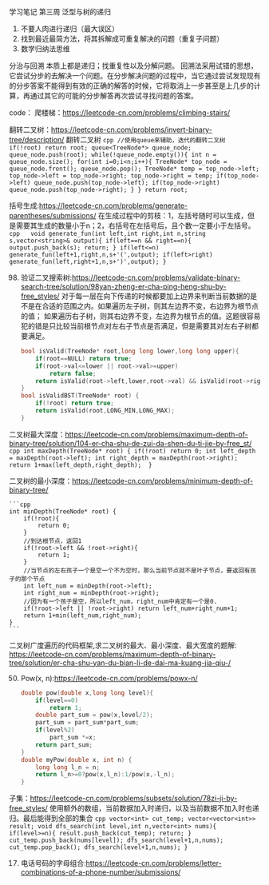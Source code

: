学习笔记
第三周
泛型与树的递归
1. 不要人肉进行递归（最大误区）
2. 找到最近最简方法，将其拆解成可重复解决的问题（重复子问题）
3. 数学归纳法思维

分治与回溯
本质上都是递归；找重复性以及分解问题。
回溯法采用试错的思想，它尝试分步的去解决一个问题。在分步解决问题的过程中，当它通过尝试发现现有的分步答案不能得到有效的正确的解答的时候，它将取消上一步甚至是上几步的计算，再通过其它的可能的分步解答再次尝试寻找问题的答案。

code：
爬楼梯：https://leetcode-cn.com/problems/climbing-stairs/

翻转二叉树：https://leetcode-cn.com/problems/invert-binary-tree/description/
翻转二叉树
        ```cpp
        //使用queue来辅助，迭代的翻转二叉树
        if(!root) return root;
        queue<TreeNode*> queue_node;
        queue_node.push(root);
        while(!queue_node.empty()){
            int n = queue_node.size();
            for(int i=0;i<n;i++){
                TreeNode* top_node = queue_node.front();
                queue_node.pop();
                TreeNode* temp = top_node->left;
                top_node->left = top_node->right;
                top_node->right = temp;
                if(top_node->left)
                    queue_node.push(top_node->left);
                if(top_node->right)
                    queue_node.push(top_node->right);
            }
        }
        return root;
        ```

括号生成:https://leetcode-cn.com/problems/generate-parentheses/submissions/
    在生成过程中的剪枝：1，左括号随时可以生成，但是需要其生成的数量小于n；2，右括号在左括号后，且个数一定要小于左括号。
	```cpp  
    void generate_fun(int left,int right,int n,string s,vector<string>& output){
        if(left==n && right==n){
            output.push_back(s);
            return;
        }
        if(left<=n)
            generate_fun(left+1,right,n,s+'(',output);
        if(left>right)
            generate_fun(left,right+1,n,s+')',output);
    }
    ```

98. 验证二叉搜索树:https://leetcode-cn.com/problems/validate-binary-search-tree/solution/98yan-zheng-er-cha-ping-heng-shu-by-free_styles/
对于每一层在向下传递的时候都要加上边界来判断当前数据的是不是在合适的范围之内。如果遍历左子树，则其左边界不变，右边界为根节点的值；
如果遍历右子树，则其右边界不变，左边界为根节点的值。这题很容易犯的错是只比较当前根节点对左右子节点是否满足，但是需要其对左右子树都要满足。
	```cpp 
    bool isValid(TreeNode* root,long long lower,long long upper){
        if(root==NULL) return true;
        if(root->val<=lower || root->val>=upper)
            return false;
        return isValid(root->left,lower,root->val) && isValid(root->right,root->val,upper);
    }
    bool isValidBST(TreeNode* root) {
        if(!root) return true;
        return isValid(root,LONG_MIN,LONG_MAX);
    }
	```

二叉树最大深度：https://leetcode-cn.com/problems/maximum-depth-of-binary-tree/solution/104-er-cha-shu-de-zui-da-shen-du-ti-jie-by-free_st/
    ```cpp
	int maxDepth(TreeNode* root) {
        if(!root) return 0;
        int left_depth = maxDepth(root->left);
        int right_depth = maxDepth(root->right);
        return 1+max(left_depth,right_depth); 
    }
	```

二叉树的最小深度：https://leetcode-cn.com/problems/minimum-depth-of-binary-tree/

	```cpp
    int minDepth(TreeNode* root) {
        if(!root){
            return 0;
        }
        //到达根节点，返回1
        if(!root->left && !root->right){
            return 1;
        }
        //当节点的左右孩子一个是空一个不为空时，那么当前节点就不是叶子节点，要返回有孩子的那个节点
        int left_num = minDepth(root->left);
        int right_num = minDepth(root->right);
        //因为有一个孩子是空，所以left_num，right_num中肯定有一个是0.
        if(!root->left || !root->right) return left_num+right_num+1;
        return 1+min(left_num,right_num);   
    }
	```

二叉树广度遍历的代码框架,求二叉树的最大、最小深度、最大宽度的题解:
https://leetcode-cn.com/problems/maximum-depth-of-binary-tree/solution/er-cha-shu-yan-du-bian-li-de-dai-ma-kuang-jia-qiu-/

50. Pow(x, n):https://leetcode-cn.com/problems/powx-n/
	```cpp
    double pow(double x,long long level){
        if(level==0)
            return 1;
        double part_sum = pow(x,level/2);
        part_sum = part_sum*part_sum;
        if(level%2)
            part_sum *=x;
        return part_sum;
    }
    double myPow(double x, int n) {
        long long l_n = n;
        return l_n>=0?pow(x,l_n):1/pow(x,-l_n);
    }
    ```

子集：https://leetcode-cn.com/problems/subsets/solution/78zi-ji-by-free_styles/
    使用额外的数组，当前数据加入时递归，以及当前数据不加入时也递归。最后能得到全部的集合
	```cpp
    vector<int> cut_temp;
    vector<vector<int>> result;
    void dfs_search(int level,int n,vector<int> nums){
        if(level>=n){
            result.push_back(cut_temp);
            return;
        }
        cut_temp.push_back(nums[level]);
        dfs_search(level+1,n,nums);
        cut_temp.pop_back();
        dfs_search(level+1,n,nums);
    }
	```

17. 电话号码的字母组合:https://leetcode-cn.com/problems/letter-combinations-of-a-phone-number/submissions/

